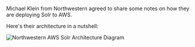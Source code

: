 Michael Klein from Northwestern agreed to share some notes on how they are deploying Solr to AWS.

Here's their architecture in a nutshell:

![Northwestern AWS Solr Architecture Diagram](https://code4lib.slack.com/files/U5UMH2MGU/FBS5X4N9W/aws_solrcloud.png)

